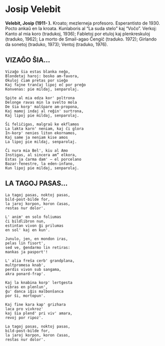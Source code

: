 # Josip Velebit
**Velebit, Josip (1911- ).** Kroato; mezlerneja profesoro. Esperantisto de 1930. Pocto ankaŭ en la kroata. Kunlaboris al “La suda stelo” kaj “Voĉo”. Verkoj: Kanto al mia koro (tradukoj, 1936); Fabletoj por etuloj kaj plenkreskuloj (traduko, 1962); La morto de Smail-agao Ĉengiĉ (traduko. 1972); Girlando da sonetoj (traduko, 1973); Ventoj (traduko, 1976).


## VIZAĜO ŜIA...

    Vizaĝo ŝia estas blanka neĝo,
    Blondetaj haroj: bosko am-favora,
    Okuloj ĉiam pretas por sieĝo
    Kaj fajne tranĉaj lipoj eĉ por preĝo
    Konvenas: pie mildaj, senparolaj.

    Spite al mia edza kor' poltrona
    Delonge ravas min la svelto mola
    De ŝia korp' malŝpare am-propona,
    Kaj mamoj indaj al reĝin' surtrona,
    Kaj lipoj pie mildaj, senparolaj.

    Ŝi feliĉigas, malgraŭ ke ekflamos
    La lakta karn' neniam, kaj ĉi glora
    In-korp' nenies liton ekornamos,
    Kaj same ja neniam kise amos
    La lipoj pie mildaj, senparolaj.

    Ĉi nura mia Bel', kiu al Amo
    Instigas, al sincera am” elkora,
    Estas ja ĉarma dam' — el porcelano
    Bazar-fenestre, la eden-infano,
    Kun lipoj pie mildaj, senparolaj.


## LA TAGOJ PASAS...

    La tagoj pasas, noktoj pasas,
    bild-post-bilde for,
    la jaroj korpon, koron ĉasas,
    restas nur dolor'.

    L' anim' en solo foliumas
    ĉi bildlibron nun,
    estintan vivon ĝi prilumas
    en sol' kaj en kun'.

    Junulo, jen, en mondon iras,
    pelas lin fisort',
    sed ve, ĝendarmo lin retiras:
    mankas ja pasport'!

    L' alia freŝa cerb' grandplana,
    multpromesa knab',
    perdis vivon sub sangama,
    akra ponard-frap'.

    Kaj la knabina korp' lertgesta
    vibras en plenlun',
    ĝu' danca iĝis malbonŝanca
    por ŝi, mortopun'.

    Kaj fine kara kap' grizhara
    laca pro vivkroz'
    kaj ŝia plend' pri viv' amara,
    revoj por ripoz'.

    La tagoj pasas, noktoj pasas,
    bild-post-bilde for,
    la jaroj korpon, koron ĉasas,
    restas nur dolor'.
